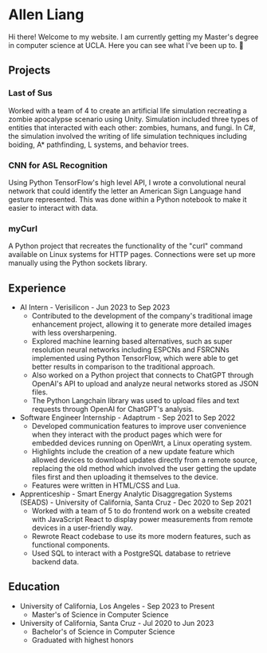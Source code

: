 # Allen Liang

Hi there! Welcome to my website. I am currently getting my Master's degree in computer science at UCLA. Here you can see what I've been up to. :moyai:

## Projects

### Last of Sus
Worked with a team of 4 to create an artificial life simulation recreating a zombie apocalypse scenario using Unity. Simulation included three types of entities that interacted with each other: zombies, humans, and fungi. In C#, the simulation involved the writing of life simulation techniques including boiding, A\* pathfinding, L systems, and behavior trees.

### CNN for ASL Recognition
Using Python TensorFlow's high level API, I wrote a convolutional neural network that could identify the letter an American Sign Language hand gesture represented. This was done within a Python notebook to make it easier to interact with data. 

### myCurl
A Python project that recreates the functionality of the "curl" command available on Linux systems for HTTP pages. Connections were set up more manually using the Python sockets library.

## Experience
- AI Intern - Verisilicon - Jun 2023 to Sep 2023
  - Contributed to the development of the company's traditional image enhancement project, allowing it to generate more detailed images with less oversharpening.
  - Explored machine learning based alternatives, such as super resolution neural networks including ESPCNs and FSRCNNs implemented using Python TensorFlow, which were able to get better results in comparison to the traditional approach.
  - Also worked on a Python project that connects to ChatGPT through OpenAI's API to upload and analyze neural networks stored as JSON files.
  - The Python Langchain library was used to upload files and text requests through OpenAI for ChatGPT's analysis.
- Software Engineer Internship - Adaptrum - Sep 2021 to Sep 2022
  - Developed communication features to improve user convenience when they interact with the product pages which were for embedded devices running on OpenWrt, a Linux operating system.
  - Highlights include the creation of a new update feature which allowed devices to download updates directly from a remote source, replacing the old method which involved the user getting the update files first and then uploading it themselves to the device.
  - Features were written in HTML/CSS and Lua.
- Apprenticeship - Smart Energy Analytic Disaggregation Systems (SEADS) - University of California, Santa Cruz - Dec 2020 to Sep 2021
  - Worked with a team of 5 to do frontend work on a website created with JavaScript React to display power measurements from remote devices in a user-friendly way.
  - Rewrote React codebase to use its more modern features, such as functional components.
  - Used SQL to interact with a PostgreSQL database to retrieve backend data.

## Education
- University of California, Los Angeles - Sep 2023 to Present
  - Master's of Science in Computer Science
- University of California, Santa Cruz - Jul 2020 to Jun 2023
  - Bachelor's of Science in Computer Science
  - Graduated with highest honors

